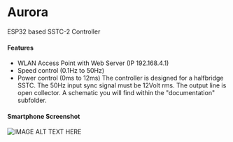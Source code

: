 # Aurora
ESP32 based SSTC-2 Controller
#### Features
* WLAN Access Point with Web Server (IP 192.168.4.1)
* Speed control (0.1Hz to 50Hz)
* Power control (0ms to 12ms)
The controller is designed for a halfbridge SSTC. The 50Hz input sync signal must be 12Volt rms. The output line is open collector. A schematic you will find within the "documentation" subfolder.
#### Smartphone Screenshot
![IMAGE ALT TEXT HERE](https://www.dorstel.de/github/Aurora_v1.png)

